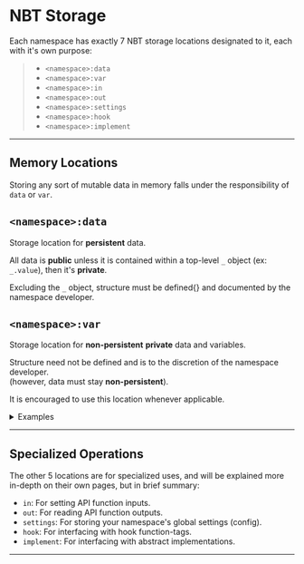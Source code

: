 # NBT Storage

Each namespace has exactly 7 NBT storage locations designated to it, each with it's own purpose:

> * `<namespace>:data`
> * `<namespace>:var`
> * `<namespace>:in`
> * `<namespace>:out`
> * `<namespace>:settings`
> * `<namespace>:hook`
> * `<namespace>:implement`

***

## Memory Locations

Storing any sort of mutable data in memory falls under the responsibility of `data` or `var`.

## `<namespace>:data`

Storage location for **persistent** data.

All data is **public** unless it is contained within a top-level `_` object (ex: `_.value`), then it's **private**.

Excluding the `_` object, structure must be defined{} and documented by the namespace developer.

## `<namespace>:var`

Storage location for **non-persistent** **private** data and variables.

Structure need not be defined and is to the discretion of the namespace developer.\
(however, data must stay **non-persistent**).

It is encouraged to use this location whenever applicable.

<details>

<summary>Examples</summary>



</details>

***

## Specialized Operations

The other 5 locations are for specialized uses, and will be explained more in-depth on their own pages, but in brief summary:

* `in`: For setting API function inputs.
* `out`: For reading API function outputs.
* `settings`: For storing your namespace's global settings (config).
* `hook`: For interfacing with hook function-tags.
* `implement`: For interfacing with abstract implementations.

***

